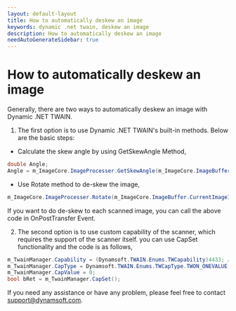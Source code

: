 ```yaml
---
layout: default-layout
title: How to automatically deskew an image
keywords: dynamic .net twain, deskew an image
description: How to automatically deskew an image
needAutoGenerateSidebar: true
---
```


# How to automatically deskew an image

Generally, there are two ways to automatically deskew an image with Dynamic .NET TWAIN.

1. The first option is to use Dynamic .NET TWAIN's built-in methods. Below are the basic steps:
- Calculate the skew angle by using GetSkewAngle Method,
```c#
double Angle;
Angle = m_ImageCore.ImageProcesser.GetSkewAngle(m_ImageCore.ImageBuffer.CurrentImageIndexInBuffer);
```
- Use Rotate method to de-skew the image,
```c#
m_ImageCore.ImageProcesser.Rotate(m_ImageCore.ImageBuffer.CurrentImageIndexInBuffer, -Angle, true, Dynamsoft.Core.Enums.EnumInterpolationMethod.BestQuality);
```
If you want to do de-skew to each scanned image, you can call the above code in OnPostTransfer Event.

2. The second option is to use custom capability of the scanner, which requires the support of the scanner itself.
you can use CapSet functionality and the code is as follows,
```c#
m_TwainManager.Capability = (Dynamsoft.TWAIN.Enums.TWCapability)4433; //AutoDeskew
m_TwainManager.CapType = Dynamsoft.TWAIN.Enums.TWCapType.TWON_ONEVALUE;
m_TwainManager.CapValue = 0;
bool bRet = m_TwainManager.CapSet();
```

If you need any assistance or have any problem, please feel free to contact <support@dynamsoft.com>.